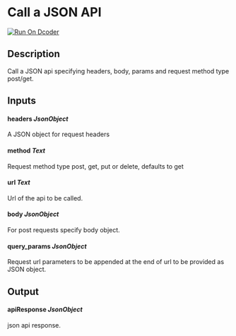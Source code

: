 # Call a JSON API
[![Run On Dcoder](https://static-content.dcoder.tech/dcoder-assets/run-on-dcoder.svg)](https://code.dcoder.tech/files/project/604c8591872a0e2d901207c6)

## Description
Call a JSON api specifying headers, body, params and request method type post/get.

## Inputs
#### **headers**  *JsonObject*
A JSON object for request headers
#### **method**  *Text*
Request method type post, get, put or delete, defaults to get
#### **url**  *Text*
Url of the api to be called.
#### **body**  *JsonObject*
For post requests specify body object.
#### **query_params**  *JsonObject*
Request url parameters to be appended at the end of url to be provided as JSON object.

## Output
#### **apiResponse**  *JsonObject*
json api response.

